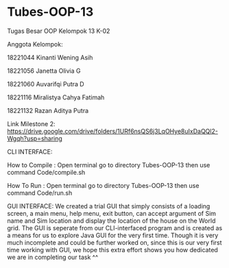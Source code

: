 # Tubes-OOP-13

Tugas Besar OOP Kelompok 13 K-02

Anggota Kelompok:

18221044	Kinanti Wening Asih

18221056	Janetta Olivia G

18221060	Auvarifqi Putra D

18221116	Miralistya Cahya Fatimah

18221132	Razan Aditya Putra

Link Milestone 2: https://drive.google.com/drive/folders/1URf6nsQS6j3LqOHye8uIxDaQQl2-Wgqh?usp=sharing

CLI INTERFACE:

How to Compile : Open terminal go to directory Tubes-OOP-13 then use command Code/compile.sh

How To Run : Open terminal go to directory Tubes-OOP-13 then use command Code/run.sh

GUI INTERFACE:
We created a trial GUI that simply consists of a loading screen, a main menu, help menu, exit button,
can accept argument of Sim name and Sim location and display the location of the house on the World grid.
The GUI is seperate from our CLI-interfaced program and is created as a means for us to explore Java GUI
for the very first time. Though it is very much incomplete and could be further worked on, since this is our
very first time working with GUI, we hope this extra effort shows you how dedicated we are in completing our task ^^
